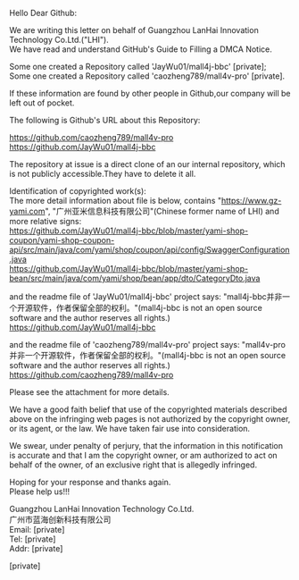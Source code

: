Hello Dear Github:

We are writing this letter on behalf of Guangzhou LanHai Innovation Technology Co.Ltd.("LHI").  
We have read and understand GitHub's Guide to Filling a DMCA Notice.

Some one created a Repository called 'JayWu01/mall4j-bbc' [private];  
Some one created a Repository called 'caozheng789/mall4v-pro' [private].  

If these information are found by other people in Github,our company will be left out of pocket.

The following is Github's URL  about this Repository:

https://github.com/caozheng789/mall4v-pro  
https://github.com/JayWu01/mall4j-bbc

The repository at issue is a direct clone of an our internal repository, which is not publicly accessible.They have to delete it all.

Identification of copyrighted work(s):  
The more detail information about file is below, contains "https://www.gz-yami.com", "广州亚米信息科技有限公司"(Chinese former name of LHI) and more relative signs:  
https://github.com/JayWu01/mall4j-bbc/blob/master/yami-shop-coupon/yami-shop-coupon-api/src/main/java/com/yami/shop/coupon/api/config/SwaggerConfiguration.java  
https://github.com/JayWu01/mall4j-bbc/blob/master/yami-shop-bean/src/main/java/com/yami/shop/bean/app/dto/CategoryDto.java

and the  readme file of 'JayWu01/mall4j-bbc' project says: "mall4j-bbc并非一个开源软件，作者保留全部的权利。"(mall4j-bbc is not an open source software and the author reserves all rights.)
https://github.com/JayWu01/mall4j-bbc

and the  readme file of 'caozheng789/mall4v-pro' project says: "mall4v-pro并非一个开源软件，作者保留全部的权利。"(mall4j-bbc is not an open source software and the author reserves all rights.)
https://github.com/caozheng789/mall4v-pro

Please see the attachment for more details.

We have a good faith belief that use of the copyrighted materials described above on the infringing web pages is not authorized by the copyright owner, or its agent, or the law. We have taken fair use into consideration.

We swear, under penalty of perjury, that the information in this notification is accurate and that I am the copyright owner, or am authorized to act on behalf of the owner, of an exclusive right that is allegedly infringed.

Hoping for your response and thanks again.  
Please help us!!!

Guangzhou LanHai Innovation Technology Co.Ltd.  
广州市蓝海创新科技有限公司  
Email: [private]  
Tel: [private]  
Addr: [private]

[private]
